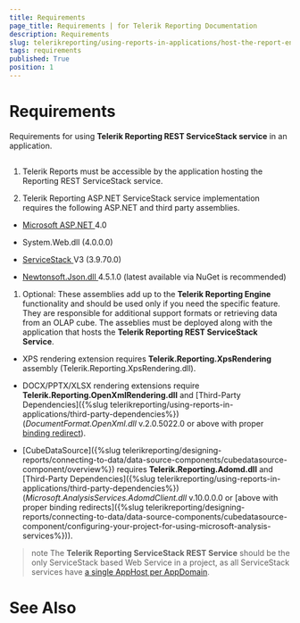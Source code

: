 ```yaml
---
title: Requirements
page_title: Requirements | for Telerik Reporting Documentation
description: Requirements
slug: telerikreporting/using-reports-in-applications/host-the-report-engine-remotely/telerik-reporting-rest-services/servicestack-implementation/requirements
tags: requirements
published: True
position: 1
---
```


# Requirements



Requirements for using __Telerik Reporting REST ServiceStack service__ in an application.
      

## 

1. Telerik Reports must be accessible by the application hosting the Reporting REST ServiceStack service.
            

1. Telerik Reporting ASP.NET ServiceStack service implementation requires
              the following ASP.NET and third party assemblies.
            

* [Microsoft ASP.NET ](http://www.asp.net/)                  4.0
                

* System.Web.dll (4.0.0.0)
                    

* [                      ServiceStack
                    ](                      https://servicestack.net/
                    )                  V3 (3.9.70.0)
                

* [                      Newtonsoft.Json.dll
                    ](                      http://json.codeplex.com/
                    )                  4.5.1.0 (latest available via NuGet is recommended)
                

1. Optional:
            These assemblies add up to the __Telerik Reporting Engine__ functionality and should be used only if you need the specific feature.
              They are responsible for additional support formats or retrieving data from an OLAP cube. The asseblies must be deployed along with the
              application that hosts the __Telerik Reporting REST ServiceStack Service__.
            

* XPS rendering extension requires __Telerik.Reporting.XpsRendering__ assembly (Telerik.Reporting.XpsRendering.dll).
                

* DOCX/PPTX/XLSX rendering extensions require __Telerik.Reporting.OpenXmlRendering.dll__                  and [Third-Party Dependencies]({%slug telerikreporting/using-reports-in-applications/third-party-dependencies%}) (*DocumentFormat.OpenXml.dll* v.2.0.5022.0 or above with proper [binding redirect](http://msdn.microsoft.com/en-us/library/eftw1fys(v=vs.110).aspx)).
                

* [CubeDataSource]({%slug telerikreporting/designing-reports/connecting-to-data/data-source-components/cubedatasource-component/overview%}) requires
                  __Telerik.Reporting.Adomd.dll__ and [Third-Party Dependencies]({%slug telerikreporting/using-reports-in-applications/third-party-dependencies%})                  (*Microsoft.AnalysisServices.AdomdClient.dll* v.10.0.0.0 or [above with proper binding redirects]({%slug telerikreporting/designing-reports/connecting-to-data/data-source-components/cubedatasource-component/configuring-your-project-for-using-microsoft-analysis-services%})).
                

>note The  __Telerik Reporting ServiceStack REST Service__  should be the only ServiceStack based Web Service in a project, as all ServiceStack services have [a single AppHost per AppDomain](                http://mono.servicestack.net/ServiceStack.Hello/#AppHost              ).          


# See Also

